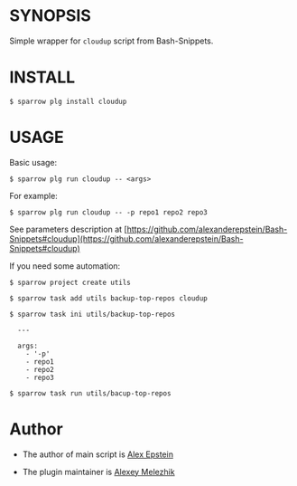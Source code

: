# SYNOPSIS

Simple wrapper for `cloudup` script from Bash-Snippets.


# INSTALL

    $ sparrow plg install cloudup

# USAGE

Basic usage:

    $ sparrow plg run cloudup -- <args>
    
For example:

    $ sparrow plg run cloudup -- -p repo1 repo2 repo3

See parameters description at [https://github.com/alexanderepstein/Bash-Snippets#cloudup](https://github.com/alexanderepstein/Bash-Snippets#cloudup)

If you need some automation:

    $ sparrow project create utils

    $ sparrow task add utils backup-top-repos cloudup

    $ sparrow task ini utils/backup-top-repos

      ---

      args:
        - '-p'
        - repo1
        - repo2
        - repo3

    $ sparrow task run utils/bacup-top-repos

# Author

* The author of main script is [Alex Epstein](https://github.com/alexanderepstein)

* The plugin maintainer is [Alexey Melezhik](https://github.com/melezhik/)



